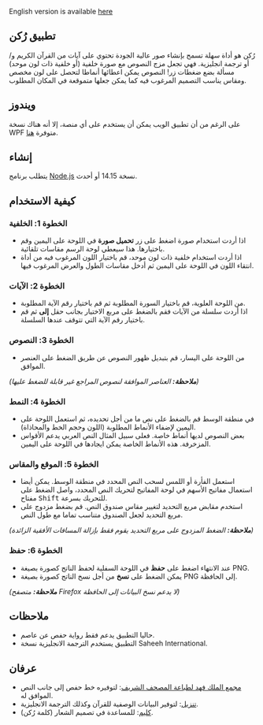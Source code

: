English version is available [here](README.md)

## تطبيق رُكن

رُكن هو أداة سهلة تسمح بإنشاء صور عالية الجودة تحتوي على آيات من القرآن الكريم و/أو ترجمة انجليزية. فهي تجعل مزج النصوص مع صورة خلفية (أو خلفية ذات لون موحد) مسألة بضع ضغطات زر! النصوص يمكن اعطائها أنماطا لتحصل على لون مخصص ومقاس يناسب التصميم المرغوب فيه كما يمكن جعلها متموقعة في المكان المطلوب.

## ويندوز

على الرغم من أن تطبيق الويب يمكن أن يستخدم على أي منصة، إلا أنه هناك نسخة WPF متوفرة [هنا](https://github.com/khiro95/rukn-app).

## إنشاء

يتطلب برنامج [Node.js](https://nodejs.org/) نسخة 14.15 أو أحدث.

## كيفية الاستخدام

### الخطوة 1: الخلفية

- اذا أردت استخدام صورة اضغط على زر **تحميل صورة** في اللوحة على اليمين وقم باختيارها. هذا سيعطي لوحة الرسم مقاسات تلقائية.
- اذا أردت استخدام خلفية ذات لون موحد، قم باختيار اللون المرغوب فيه من أداة انتقاء اللون في اللوحة على اليمين ثم أدخل مقاسات الطول والعرض المرغوب فيها.

### الخطوة 2: الآيات

- من اللوحة العلوية، قم باختيار السورة المطلوبة ثم قم باختيار رقم الآية المطلوبة.
- اذا أردت سلسلة من الآيات فقم بالضغط على مربع الاختيار بجانب حقل **إلى** ثم قم باختيار رقم الآية التي تتوقف عندها السلسلة.

### الخطوة 3: النصوص

- من اللوحة على اليسار، قم بتبديل ظهور النصوص عن طريق الضغط على العنصر الموافق.

*(**ملاحظة:** العناصر الموافقة لنصوص المراجع غير قابلة للضغط عليها)*

### الخطوة 4: النمط

- في منطقة الوسط قم بالضغط على نص ما من أجل تحديده، ثم استعمل اللوحة على اليمين لإضفاء الأنماط المطلوبة (اللون وحجم الخط والمحاذاة).
- بعض النصوص لديها أنماط خاصة. فعلى سبيل المثال النص العربي يدعم الأقواس المزخرفة. هذه الأنماط الخاصة يمكن ايجادها في اللوحة على اليمين.

### الخطوة 5: الموقع والمقاس

- استعمل الفأرة أو اللمس لسحب النص المحدد في منطقة الوسط. يمكن أيضا استعمال مفاتيح الأسهم في لوحة المفاتيح لتحريك النص المحدد، واصل الضغط على مفتاح <kbd>Shift</kbd> للتحريك بسرعة.
- استخدم مقابض مربع التحديد لتغيير مقاس صندوق النص. قم بضغط مزدوج على مربع التحديد لجعل الصندوق متناسب تماما مع طول النص.

*(**ملاحظة:** الضغط المزدوج على مربع التحديد يقوم فقط بإزالة المسافات الأفقية الزائدة)*

### الخطوة 6: حفظ

- عند الانتهاء اضغط على **حفظ** في اللوحة السفلية لحفظ الناتج كصورة بصيغة PNG.
- يمكن الضغط على **نسخ** من أجل نسخ الناتج كصورة بصيغة PNG إلى الحافظة.

*(**ملاحظة:** متصفح Firefox لا يدعم نسخ البيانات إلى الحافظة)*

## ملاحظات

- حاليا التطبيق يدعم فقط رواية حفص عن عاصم.
- التطبيق يستخدم الترجمة الانجليزية نسخة Saheeh International.

## عرفان

- [مجمع الملك فهد لطباعة المصحف الشريف](https://qurancomplex.gov.sa/): لتوفيره خط حفص إلى جانب النص الموافق له.
- [تنزيل](https://tanzil.net/): لتوفير البيانات الوصفية للقرآن وكذلك الترجمة الانجليزية.
- [كليم](https://www.kaleam.com/): للمساعدة في تصميم الشعار (كلمة رُكن).